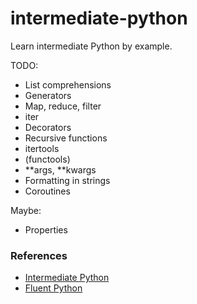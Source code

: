 # intermediate-python
Learn intermediate Python by example.

TODO:
- List comprehensions
- Generators
- Map, reduce, filter
- iter
- Decorators
- Recursive functions
- itertools
- (functools)
- \**args, \**kwargs
- Formatting in strings
- Coroutines

Maybe:
- Properties

### References
- [Intermediate Python](http://book.pythontips.com/en/latest/)
- [Fluent Python](https://www.amazon.co.uk/Fluent-Python-Luciano-Ramalho/dp/1491946008)
